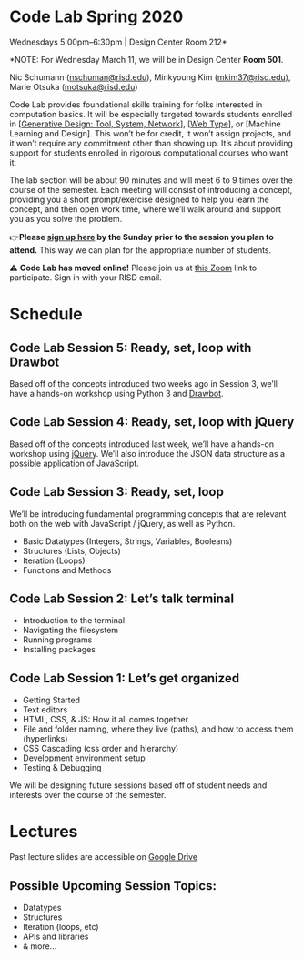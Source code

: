 # Code Lab Spring 2020

Wednesdays 5:00pm–6:30pm | Design Center Room 212*

*NOTE: For Wednesday March 11, we will be in Design Center **Room 501**.

Nic Schumann (nschuman@risd.edu),
Minkyoung Kim (mkim37@risd.edu),
Marie Otsuka (motsuka@risd.edu)

Code Lab provides foundational skills training for folks interested in computation basics. It will be especially targeted towards students enrolled in [[Generative Design: Tool, System, Network](https://mkim.netlify.com/gdtsns20/)], [[Web Type](https://risd-web.github.io/webtype-spring2020/)], or [Machine Learning and Design]. This won’t be for credit, it won’t assign projects, and it won’t require any commitment other than showing up. It’s about providing support for students enrolled in rigorous computational courses who want it.

The lab section will be about 90 minutes and will meet 6 to 9 times over the course of the semester. Each meeting will consist of introducing a concept, providing you a short prompt/exercise designed to help you learn the concept, and then open work time, where we’ll walk around and support you as you solve the problem.

👉**Please [sign up here](https://docs.google.com/spreadsheets/d/1UJF4e9RK39tvByTza2kSOql0mAdfO2C_T2cvvQUYP0s/edit?usp=sharing) by the Sunday prior to the session you plan to attend.** This way we can plan for the appropriate number of students.

⚠️ **Code Lab has moved online!** Please join us at [this Zoom](https://risd.zoom.us/j/299845160) link to participate. Sign in with your RISD email.

# Schedule

## Code Lab Session 5: Ready, set, loop with Drawbot
Based off of the concepts introduced two weeks ago in Session 3, we’ll have a hands-on workshop using Python 3 and [Drawbot](https://jquery.com/). 

## Code Lab Session 4: Ready, set, loop with jQuery
Based off of the concepts introduced last week, we’ll have a hands-on workshop using [jQuery](https://jquery.com/). We’ll also introduce the JSON data structure as a possible application of JavaScript.

## Code Lab Session 3: Ready, set, loop
We’ll be introducing fundamental programming concepts that are relevant both on the web with JavaScript / jQuery, as well as Python.

- Basic Datatypes (Integers, Strings, Variables, Booleans)
- Structures (Lists, Objects)
- Iteration (Loops)
- Functions and Methods

## Code Lab Session 2: Let’s talk terminal

- Introduction to the terminal
- Navigating the filesystem
- Running programs
- Installing packages

## Code Lab Session 1: Let’s get organized

- Getting Started
- Text editors
- HTML, CSS, & JS: How it all comes together
- File and folder naming, where they live (paths), and how to access them (hyperlinks)
- CSS Cascading (css order and hierarchy) 
- Development environment setup
- Testing & Debugging

We will be designing future sessions based off of student needs and interests over the course of the semester. 

# Lectures
Past lecture slides are accessible on [Google Drive](https://drive.google.com/open?id=1Hf3KJXnk7XSb8Xmy0DBtrlfkVhqaygkB)

## Possible Upcoming Session Topics:
- Datatypes
- Structures
- Iteration (loops, etc)
- APIs and libraries
- & more...

